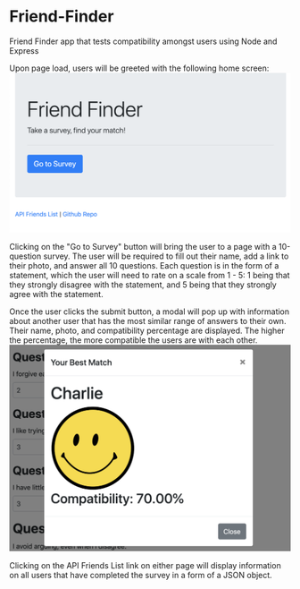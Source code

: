 # Friend-Finder
Friend Finder app that tests compatibility amongst users using Node and Express

Upon page load, users will be greeted with the following home screen:
![Friend Finder Home Screen](images/friend-finder.png)

Clicking on the "Go to Survey" button will bring the user to a page with a 10-question survey. The user will be required to fill out their name, add a link to their photo, and answer all 10 questions. Each question is in the form of a statement, which the user will need to rate on a scale from 1 - 5: 1 being that they strongly disagree with the statement, and 5 being that they strongly agree with the statement.

Once the user clicks the submit button, a modal will pop up with information about another user that has the most similar range of answers to their own. Their name, photo, and compatibility percentage are displayed. The higher the percentage, the more compatible the users are with each other.
![Best Match Modal](images/best-match.png)

Clicking on the API Friends List link on either page will display information on all users that have completed the survey in a form of a JSON object.